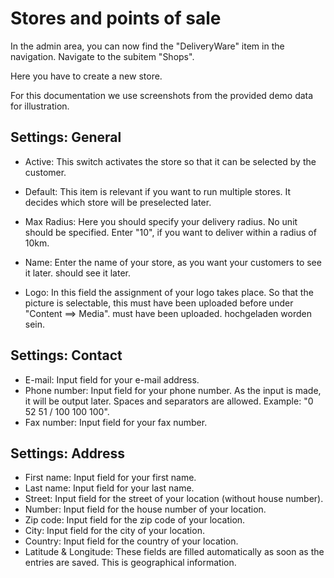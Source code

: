 #  Stores and points of sale

In the admin area, you can now find the "DeliveryWare" item in the navigation. Navigate to the subitem "Shops".

Here you have to create a new store.

For this documentation we use screenshots from the provided demo data for illustration.


## Settings: General

- Active: This switch activates the store so that it can be selected by the customer.

- Default: This item is relevant if you want to run multiple stores. It decides which store will be preselected later.

- Max Radius: Here you should specify your delivery radius.
  No unit should be specified. Enter "10",
  if you want to deliver within a radius of 10km.

- Name: Enter the name of your store, as you want your customers to see it later.
  should see it later.

- Logo: In this field the assignment of your logo takes place.
  So that the picture is selectable, this must have been uploaded before under "Content ==> Media".
  must have been uploaded.
hochgeladen worden sein.


## Settings: Contact

- E-mail: Input field for your e-mail address.
- Phone number: Input field for your phone number.
  As the input is made, it will be output later. Spaces and separators are allowed.
  Example: "0 52 51 / 100 100 100".
- Fax number: Input field for your fax number.

## Settings: Address

- First name: Input field for your first name.
- Last name: Input field for your last name.
- Street: Input field for the street of your location (without house number).
- Number: Input field for the house number of your location.
- Zip code: Input field for the zip code of your location.
- City: Input field for the city of your location.
- Country: Input field for the country of your location.
- Latitude & Longitude: These fields are filled automatically as soon as the entries are saved. This is geographical information.

